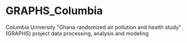 # GRAPHS_Columbia
Columbia University "Ghana randomized air pollution and health study" (GRAPHS) project data processing, analysis and modeling
